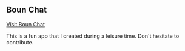 ## Boun Chat

[Visit Boun Chat](https://boun-chat.herokuapp.com/)

This is a fun app that I created during a leisure time. Don't hesitate to contribute.
